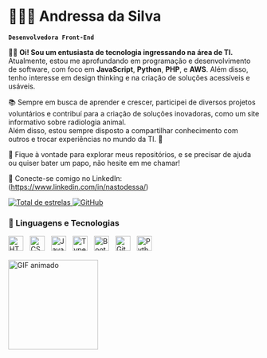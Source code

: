 # 👩🏿‍💻 **Andressa da Silva**

**`Desenvolvedora Front-End`**

👋🏾 **Oi! Sou um entusiasta de tecnologia ingressando na área de TI.**  
Atualmente, estou me aprofundando em programação e desenvolvimento de software, com foco em **JavaScript**, **Python**, **PHP**, e **AWS**. Além disso, tenho interesse em design thinking e na criação de soluções acessíveis e usáveis.

📚 Sempre em busca de aprender e crescer, participei de diversos projetos voluntários e contribuí para a criação de soluções inovadoras, como um site informativo sobre radiologia animal.  
Além disso, estou sempre disposto a compartilhar conhecimento com outros e trocar experiências no mundo da TI. 🚀

🔧 Fique à vontade para explorar meus repositórios, e se precisar de ajuda ou quiser bater um papo, não hesite em me chamar!

🔗 Conecte-se comigo no LinkedIn:
(https://www.linkedin.com/in/nastodessa/)
<p align="left">
    <a href="https://github.com/nastodessa?tab=repositories&sort=stargazers">
        <img 
            alt="Total de estrelas" 
            title="Total de estrelas GitHub" 
            src="https://custom-icon-badges.demolab.com/github/stars/nastodessa?color=55960c&style=for-the-badge&labelColor=488207&logo=star&label=estrelas"
        />
    </a>
    <a href="https://github.com/nastodessa?tab=followers">
        <img 
            alt="GitHub"
            title="Me siga no GitHub" 
            src="https://custom-icon-badges.demolab.com/github/followers/nastodessa?color=236ad3&labelColor=1155ba&style=for-the-badge&logo=github&label=Seguidores&logoColor=white"
        />
    </a>
</p>

### 🤖 Linguagens e Tecnologias

<img 
    align="left" 
    alt="HTML"
    title="HTML" 
    width="30px" 
    style="padding-right: 10px;" 
    src="https://cdn.jsdelivr.net/gh/devicons/devicon@latest/icons/html5/html5-original.svg" 
/>
<img 
    align="left" 
    alt="CSS" 
    title="CSS"
    width="30px" 
    style="padding-right: 10px;" 
    src="https://cdn.jsdelivr.net/gh/devicons/devicon@latest/icons/css3/css3-original.svg" 
/>
<img 
    align="left" 
    alt="JavaScript" 
    title="JavaScript"
    width="30px" 
    style="padding-right: 10px;" 
    src="https://cdn.jsdelivr.net/gh/devicons/devicon@latest/icons/javascript/javascript-original.svg" 
/>
<img 
    align="left" 
    alt="TypeScript"
    title="TypeScript" 
    width="30px" 
    style="padding-right: 10px;" 
    src="https://cdn.jsdelivr.net/gh/devicons/devicon@latest/icons/typescript/typescript-original.svg" 
/>
<img 
    align="left" 
    alt="Bootstrap"
    title="Bootstrap" 
    width="30px" 
    style="padding-right: 10px;" 
    src="https://cdn.jsdelivr.net/gh/devicons/devicon@latest/icons/bootstrap/bootstrap-original.svg" 
/>
<img 
    align="left" 
    alt="Git" 
    title="Git"
    width="30px" 
    style="padding-right: 10px;" 
    src="https://cdn.jsdelivr.net/gh/devicons/devicon@latest/icons/git/git-original.svg" 
/>
<img 
    align="left" 
    alt="Python" 
    title="Python"
    width="30px" 
    style="padding-right: 10px;" 
    src="https://cdn.jsdelivr.net/gh/devicons/devicon@latest/icons/python/python-original.svg" 
/>


<br/>
<br/>


<p align="left">
    <img src="https://github.com/user-attachments/assets/af11d3ae-f648-4c68-bea5-883b67142dfc" width="180px" alt="GIF animado">
</p>





